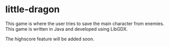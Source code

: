 # little-dragon
This game is where the user tries to save the main character from enemies. 
This game is written in Java and developed using LibGDX.

The highscore feature will be added soon.
